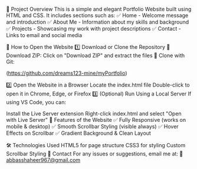 🌟 Project Overview
This is a simple and elegant Portfolio Website built using HTML and CSS. It includes sections such as:
✅ Home - Welcome message and introduction
✅ About Me - Information about my skills and background
✅ Projects - Showcasing my work with project descriptions
✅ Contact - Links to email and social media

📂 How to Open the Website
1️⃣ Download or Clone the Repository
🔹 Download ZIP: Click on "Download ZIP" and extract the files
🔹 Clone with Git:

(https://github.com/dreams123-mine/myPortfolio)

2️⃣ Open the Website in a Browser
Locate the index.html file
Double-click to open it in Chrome, Edge, or Firefox
3️⃣ (Optional) Run Using a Local Server
If using VS Code, you can:

Install the Live Server extension
Right-click index.html and select "Open with Live Server"
🎨 Features of the Website
✅ Fully Responsive (works on mobile & desktop)
✅ Smooth Scrollbar Styling (visible always)
✅ Hover Effects on Scrollbar
✅ Gradient Background & Clean Layout

🛠️ Technologies Used
HTML5 for page structure
CSS3 for styling
Custom Scrollbar Styling
📧 Contact
For any issues or suggestions, email me at:
📩 abbasshaheer967@gmail.com 

